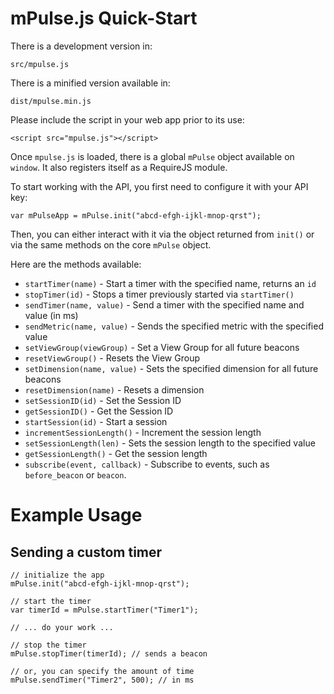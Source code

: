 # mPulse.js Quick-Start

There is a development version in:

    src/mpulse.js

There is a minified version available in:

    dist/mpulse.min.js

Please include the script in your web app prior to its use:

    <script src="mpulse.js"></script>

Once `mpulse.js` is loaded, there is a global `mPulse` object available on `window`.  It also registers itself as a RequireJS module.

To start working with the API, you first need to configure it with your API key:

    var mPulseApp = mPulse.init("abcd-efgh-ijkl-mnop-qrst");

Then, you can either interact with it via the object returned from `init()` or via the same methods on the core `mPulse` object.

Here are the methods available:

* `startTimer(name)` - Start a timer with the specified name, returns an `id`
* `stopTimer(id)` - Stops a timer previously started via `startTimer()`
* `sendTimer(name, value)` - Send a timer with the specified name and value (in ms)
* `sendMetric(name, value)` - Sends the specified metric with the specified value
* `setViewGroup(viewGroup)` - Set a View Group for all future beacons
* `resetViewGroup()` - Resets the View Group
* `setDimension(name, value)` - Sets the specified dimension for all future beacons
* `resetDimension(name)` - Resets a dimension
* `setSessionID(id)` - Set the Session ID
* `getSessionID()` - Get the Session ID
* `startSession(id)` - Start a session
* `incrementSessionLength()` - Increment the session length
* `setSessionLength(len)` - Sets the session length to the specified value
* `getSessionLength()` - Get the session length
* `subscribe(event, callback)` - Subscribe to events, such as `before_beacon` or `beacon`.

# Example Usage

## Sending a custom timer

```
// initialize the app
mPulse.init("abcd-efgh-ijkl-mnop-qrst");

// start the timer
var timerId = mPulse.startTimer("Timer1");

// ... do your work ...

// stop the timer
mPulse.stopTimer(timerId); // sends a beacon

// or, you can specify the amount of time
mPulse.sendTimer("Timer2", 500); // in ms
```
